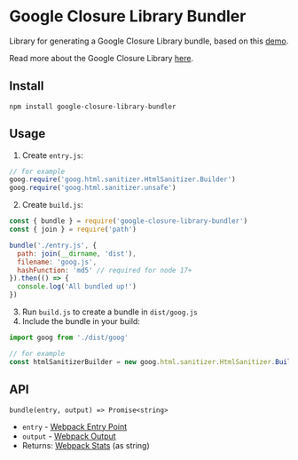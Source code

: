 # Google Closure Library Bundler

Library for generating a Google Closure Library bundle, based on this [demo](https://github.com/webpack-contrib/closure-webpack-plugin/tree/master/demo/mixed-modules).

Read more about the Google Closure Library [here](https://developers.google.com/closure/library).

## Install
`npm install google-closure-library-bundler`

## Usage
1. Create `entry.js`:
```javascript
// for example
goog.require('goog.html.sanitizer.HtmlSanitizer.Builder')
goog.require('goog.html.sanitizer.unsafe')
```
2. Create `build.js`:
```javascript
const { bundle } = require('google-closure-library-bundler')
const { join } = require('path')

bundle('./entry.js', {
  path: join(__dirname, 'dist'),
  filename: 'goog.js',
  hashFunction: 'md5' // required for node 17+
}).then(() => {
  console.log('All bundled up!')
})
```
3. Run `build.js` to create a bundle in `dist/goog.js`
4. Include the bundle in your build:
```javascript
import goog from './dist/goog'

// for example
const htmlSanitizerBuilder = new goog.html.sanitizer.HtmlSanitizer.Builder()
```

## API

`bundle(entry, output) => Promise<string>`
* `entry` - [Webpack Entry Point](https://webpack.js.org/concepts/entry-points/)
* `output` - [Webpack Output](https://webpack.js.org/concepts/output/)
* Returns: [Webpack Stats](https://webpack.js.org/configuration/stats/) (as string)
